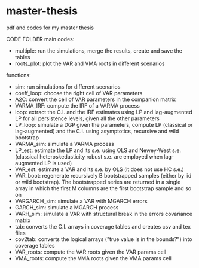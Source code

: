 # master-thesis

pdf and codes for my master thesis

CODE FOLDER
main codes:
- multiple: run the simulations, merge the results, create and save the tables
- roots_plot: plot the VAR and VMA roots in different scenarios

functions:
- sim: run simulations for different scenarios
- coeff_loop: choose the right cell of VAR parameters
- A2C: convert the cell of VAR parameters in the companion matrix
- VARMA_IRF: compute the IRF of a VARMA process
- loop: extract the C.I. and the IRF estimates using LP and lag-augmented LP for all persistence levels, given all the other parameters
- LP_loop: simulate a DGP given the parameters, compute LP (classical or lag-augmented) and the C.I. using asymptotics, recursive and wild bootstrap
- VARMA_sim: simulate a VARMA process
- LP_est: estimate the LP and its s.e. using OLS and Newey-West s.e. (classical heteroskedasticity robust s.e. are employed when lag-augmented LP is used)
- VAR_est: estimate a VAR and its s.e. by OLS (it does not use HC s.e.)
- VAR_boot: regenerate recursively B bootstrapped samples (either by iid or wild bootstrap). The bootstrapped series are returned in a single array in which the first M columns are the first bootstrap sample and so on
- VARGARCH_sim: simulate a VAR with MGARCH errors
- GARCH_sim: simulate a MGARCH process
- VARH_sim: simulate a VAR with structural break in the errors covariance matrix
- tab: converts the C.I. arrays in coverage tables and creates csv and tex files
- cov2tab: converts the logical arrays ("true value is in the bounds?") into coverage tables
- VAR_roots: compute the VAR roots given the VAR params cell
- VMA_roots: compute the VMA roots given the VMA params cell
